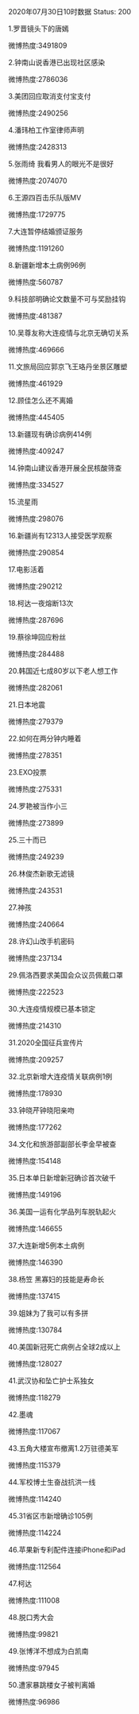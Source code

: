 2020年07月30日10时数据
Status: 200

1.罗晋镜头下的唐嫣

微博热度:3491809

2.钟南山说香港已出现社区感染

微博热度:2786036

3.美团回应取消支付宝支付

微博热度:2490256

4.潘玮柏工作室律师声明

微博热度:2428313

5.张雨绮 我看男人的眼光不是很好

微博热度:2074070

6.王源四百击乐队版MV

微博热度:1729775

7.大连暂停结婚颁证服务

微博热度:1191260

8.新疆新增本土病例96例

微博热度:560787

9.科技部明确论文数量不可与奖励挂钩

微博热度:481387

10.吴尊友称大连疫情与北京无确切关系

微博热度:469666

11.文旅局回应郭京飞王珞丹坐景区雕塑

微博热度:461929

12.顾佳怎么还不离婚

微博热度:445405

13.新疆现有确诊病例414例

微博热度:409247

14.钟南山建议香港开展全民核酸筛查

微博热度:334527

15.流星雨

微博热度:298076

16.新疆尚有12313人接受医学观察

微博热度:290854

17.电影活着

微博热度:290212

18.柯达一夜熔断13次

微博热度:287696

19.蔡徐坤回应粉丝

微博热度:284488

20.韩国近七成80岁以下老人想工作

微博热度:282061

21.日本地震

微博热度:279379

22.如何在两分钟内睡着

微博热度:278351

23.EXO投票

微博热度:275331

24.罗艳被当作小三

微博热度:273899

25.三十而已

微博热度:249239

26.林俊杰新歌无滤镜

微博热度:243531

27.神孩

微博热度:240664

28.许幻山改手机密码

微博热度:237134

29.佩洛西要求美国会众议员佩戴口罩

微博热度:222523

30.大连疫情规模已基本锁定

微博热度:214310

31.2020全国征兵宣传片

微博热度:209257

32.北京新增大连疫情关联病例1例

微博热度:178930

33.钟晓芹钟晓阳亲吻

微博热度:177262

34.文化和旅游部副部长李金早被查

微博热度:154148

35.日本单日新增新冠确诊首次破千

微博热度:149196

36.美国一运有化学品列车脱轨起火

微博热度:146655

37.大连新增5例本土病例

微博热度:146390

38.杨笠 黑寡妇的技能是寿命长

微博热度:137415

39.姐妹为了我可以有多拼

微博热度:130784

40.美国新冠死亡病例占全球2成以上

微博热度:128027

41.武汉协和坠亡护士系独女

微博热度:118279

42.墨魂

微博热度:117067

43.五角大楼宣布撤离1.2万驻德美军

微博热度:115379

44.军校博士生奋战抗洪一线

微博热度:114240

45.31省区市新增确诊105例

微博热度:114224

46.苹果新专利配件连接iPhone和iPad

微博热度:112564

47.柯达

微博热度:111008

48.脱口秀大会

微博热度:99821

49.张博洋不想成为白凯南

微博热度:97945

50.遭家暴跳楼女子被判离婚

微博热度:96986

